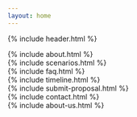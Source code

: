 ```yaml
---
layout: home
---
```

{% include header.html %}

<section class="pt-2 pb-4 container-fluid bg-color-muted" id="about">
 {% include about.html %}
</section>

<section class="pt-2 pb-4 container-fluid" id="scenarios">
  {% include scenarios.html %}
</section>

<section class="pt-2 pb-4 container-fluid bg-color-muted" id="faq">
  {% include faq.html %}
</section>

<section class="pt-2 pb-4 container-fluid" id="timeline">
  {% include timeline.html %}
</section>

<!-- <hr> -->
<section class="pt-2 pb-4 container-fluid bg-color-muted" id="submit-proposal">
  {% include submit-proposal.html %}
</section>

<section class="pt-2 pb-4 container-fluid" id="contact">
  {% include contact.html %}
</section>

<section class="pt-2 pb-4 container-fluid" id="about-us">
  {% include about-us.html %}
</section>

<br>